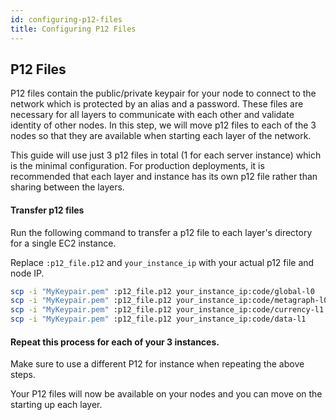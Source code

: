 ```yaml
---
id: configuring-p12-files
title: Configuring P12 Files
---
```


## P12 Files
P12 files contain the public/private keypair for your node to connect to the network which is protected by an alias and a password. These files are necessary for all layers to communicate with each other and validate identity of other nodes. In this step, we will move p12 files to each of the 3 nodes so that they are available when starting each layer of the network. 

This guide will use just 3 p12 files in total (1 for each server instance) which is the minimal configuration. For production deployments, it is recommended that each layer and instance has its own p12 file rather than sharing between the layers. 

#### Transfer p12 files
Run the following command to transfer a p12 file to each layer's directory for a single EC2 instance. 

Replace `:p12_file.p12` and `your_instance_ip` with your actual p12 file and node IP.  
```bash
scp -i "MyKeypair.pem" :p12_file.p12 your_instance_ip:code/global-l0
scp -i "MyKeypair.pem" :p12_file.p12 your_instance_ip:code/metagraph-l0
scp -i "MyKeypair.pem" :p12_file.p12 your_instance_ip:code/currency-l1
scp -i "MyKeypair.pem" :p12_file.p12 your_instance_ip:code/data-l1
```

#### Repeat this process for each of your 3 instances. 
Make sure to use a different P12 for instance when repeating the above steps. 

Your P12 files will now be available on your nodes and you can move on the starting up each layer. 
